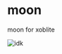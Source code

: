 # moon
moon for xoblite

![idk](https://user-images.githubusercontent.com/79737829/118912217-c6540880-b96a-11eb-86ce-d162cdee8c52.PNG)
